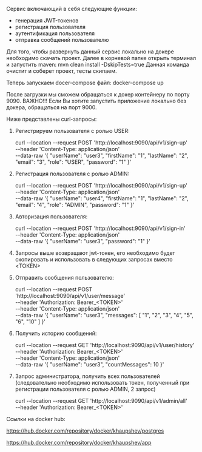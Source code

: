 Сервис включающий в себя следующие функции:
- генерация JWT-токенов
- регистрация пользователя
- аутентификация пользователя
- отправка сообщений пользователю

Для того, чтобы развернуть данный сервис локально на докере необходимо скачать проект. 
Далее в корневой папке открыть терминал и запустить maven:
    mvn clean install -DskipTests=true
Данная команда очистит и соберет проект, тесты скипаем. 

Теперь запускаем docer-compose файл:
docker-compose up

После загрузки мы сможем обращаться к докер контейнеру по порту 9090.
ВАЖНО!!! 
Если Вы хотите запустить приложение локально без докера, обращаться на порт 9000.

Ниже представлены curl-запросы:
1.	Регистрируем пользователя с ролью USER:

    curl --location --request POST 'http://localhost:9090/api/v1/sign-up' \
--header 'Content-Type: application/json' \
--data-raw '{
    "userName": "user3",
    "firstName": "1",
    "lastName": "2",
    "email": "3",
    "role": "USER",
    "password": "1"
}'
2.	Регистрация пользователя с ролью ADMIN:
    
    curl --location --request POST 'http://localhost:9090/api/v1/sign-up' \
--header 'Content-Type: application/json' \
--data-raw '{
    "userName": "user4",
    "firstName": "1",
    "lastName": "2",
    "email": "4",
    "role": "ADMIN",
    "password": "1"
}'
3.	Авторизация пользователя:
    
    curl --location --request POST 'http://localhost:9090/api/v1/sign-in' \
--header 'Content-Type: application/json' \
--data-raw '{
    "userName": "user3",
    "password": "1"
}'
4.	Запросы выше возвращают jwt-токен, его необходимо будет скопировать и использовать в следующих запросах вместо \<TOKEN\>
5.	Отправить сообщения пользователю:

    curl --location --request POST 'http://localhost:9090/api/v1/user/message' \
--header 'Authorization: Bearer_\<TOKEN\>' \
--header 'Content-Type: application/json' \
--data-raw '{
    "userName": "user3",
    "messages": [
        "1",
        "2",
        "3",
        "4",
        "5",
        "6",
        "10"
    ]
}'
6.	Получить историю сообщений:

    curl --location --request GET 'http://localhost:9090/api/v1/user/history' \
--header 'Authorization: Bearer_\<TOKEN\>' \
--header 'Content-Type: application/json' \
--data-raw '{
    "userName": "user3",
    "countMessages": 10
}'
7.	Запрос администратора, получить всех пользователей (следовательно необходимо использовать токен, полученный при регистрации пользователя с ролью ADMIN, 2 запрос)

    curl --location --request GET 'http://localhost:9090/api/v1/admin/all' \
--header 'Authorization: Bearer_\<TOKEN\>'

Ссылки на docker hub:
    
https://hub.docker.com/repository/docker/khaupshev/postgres
    
https://hub.docker.com/repository/docker/khaupshev/app
